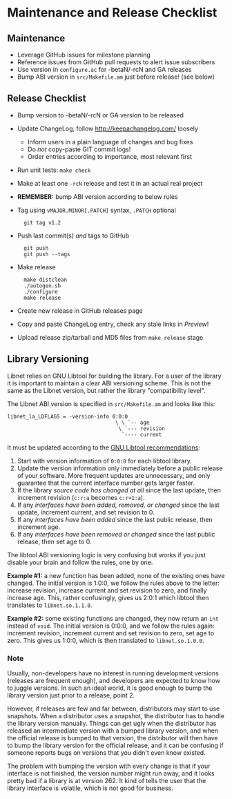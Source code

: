 Maintenance and Release Checklist
=================================

Maintenance
-----------

* Leverage GitHub issues for milestone planning
* Reference issues from GitHub pull requests to alert issue subscribers
* Use version in `configure.ac` for -betaN/-rcN and GA releases
* Bump ABI version in `src/Makefile.am` just before release! (see below)


Release Checklist
-----------------

* Bump version to -betaN/-rcN or GA version to be released
* Update ChangeLog, follow http://keepachangelog.com/ loosely
  - Inform users in a plain language of changes and bug fixes
  - Do *not* copy-paste GIT commit logs!
  - Order entries according to importance, most relevant first
* Run unit tests: `make check`
* Make at least one `-rcN` release and test it in an actual real project
* **REMEMBER:** bump ABI version according to below rules
* Tag using `vMAJOR.MINOR[.PATCH]` syntax, `.PATCH` optional

        git tag v1.2

* Push last commit(s) *and* tags to GitHub

        git push
		git push --tags

* Make release

        make distclean
        ./autogen.sh
        ./configure
        make release

* Create new release in GitHub releases page
* Copy and paste ChangeLog entry, check any stale links in *Preview*!
* Upload release zip/tarball and MD5 files from `make release` stage


Library Versioning
------------------

Libnet relies on GNU Libtool for building the library.  For a user of
the library it is important to maintain a clear ABI versioning scheme.
This is not the same as the Libnet version, but rather the library
"compatibility level".

The Libnet ABI version is specified in `src/Makefile.am` and looks
like this:

    libnet_la_LDFLAGS = -version-info 0:0:0
                                       \ \ `-- age
                                        \ `--- revision
                                         `---- current

It must be updated according to the [GNU Libtool recommendations][1]:

1. Start with version information of `0:0:0` for each libtool library.
2. Update the version information only immediately before a public
   release of your software.  More frequent updates are unnecessary, and
   only guarantee that the current interface number gets larger faster.
3. If the library *source code has changed at all* since the last update,
   then increment revision (`c:r:a` becomes `c:r+1:a`).
4. If any *interfaces have been added, removed, or changed* since the
   last update, increment current, and set revision to 0.
5. If any *interfaces have been added* since the last public release,
   then increment age.
6. If any *interfaces have been removed or changed* since the last
   public release, then set age to 0.

The libtool ABI versioning logic is very confusing but works if you just
disable your brain and follow the rules, one by one.

**Example #1:** a new function has been added, none of the existing ones
have changed.  The initial version is 1:0:0, we follow the rules above to
the letter: increase revision, increase current and set revision to zero,
and finally increase age.  This, rather confusingly, gives us 2:0:1 which
libtool then translates to `libnet.so.1.1.0`.

**Example #2:** some existing functions are changed, they now return an
`int` instead of `void`.  The initial version is 0:0:0, and we follow the
rules again: increment revision, increment current and set revision to
zero, set age to zero.  This gives us 1:0:0, which is then translated to
 `libnet.so.1.0.0`.

### Note

Usually, non-developers have no interest in running development versions
(releases are frequent enough), and developers are expected to know how
to juggle versions.  In such an ideal world, it is good enough to bump
the library version just prior to a release, point 2.

However, if releases are few and far between, distributors may start to
use snapshots.  When a distributor uses a snapshot, the distributor has
to handle the library version manually.  Things can get ugly when the
distributor has released an intermediate version with a bumped library
version, and when the official release is bumped to that version, the
distributor will then have to bump the library version for the official
release, and it can be confusing if someone reports bugs on versions
that you didn't even know existed.

The problem with bumping the version with every change is that if your
interface is not finished, the version number might run away, and it
looks pretty bad if a library is at version 262.  It kind of tells the
user that the library interface is volatile, which is not good for
business.

[1]: https://www.gnu.org/software/libtool/manual/html_node/Updating-version-info.html
